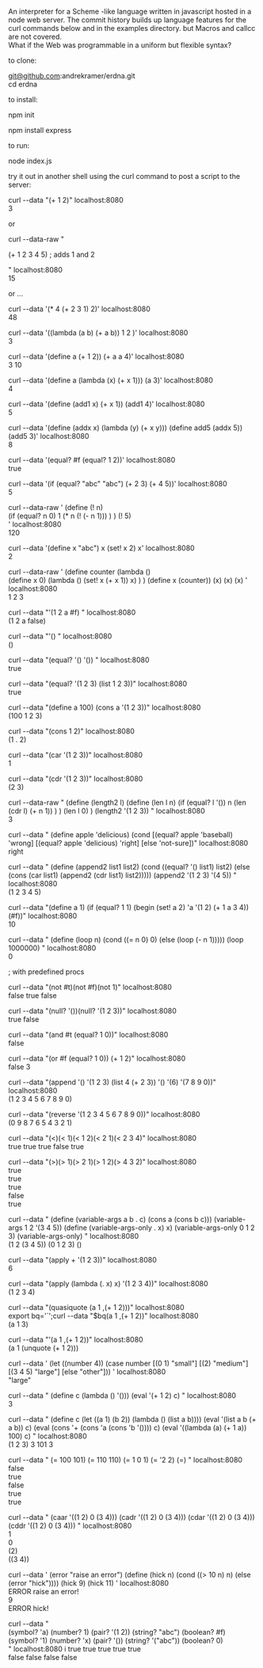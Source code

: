 An interpreter for a Scheme -like language written in javascript
hosted in a node web server.
The commit history builds up language features for the curl commands below
and in the examples directory.
but Macros and callcc are not covered.  
What if the Web was programmable in a uniform but flexible syntax?

to clone:

git@github.com:andrekramer/erdna.git  
cd erdna

to install:

npm init

npm install express

to run:

node index.js

try it out in another shell using the curl command to post a script to the server:

curl --data "(+ 1 2)" localhost:8080    
3 

or 

curl --data-raw " 

 (+ 1 2 3 4 5) ; adds 1 and 2 

" localhost:8080    
15

or ...

curl --data '(* 4 (+ 2 3 1) 2)'  localhost:8080    
48

curl --data '((lambda (a b) (+ a b)) 1 2 )'  localhost:8080    
3

curl --data '(define a (+ 1 2)) (+ a a 4)' localhost:8080    
3
10

curl --data '(define a (lambda (x) (+ x 1))) (a 3)' localhost:8080  
4

curl --data '(define (add1 x) (+ x 1)) (add1 4)' localhost:8080  
5

curl --data '(define (addx x) (lambda (y) (+ x y))) 
(define add5 (addx 5)) (add5 3)' localhost:8080  
8

curl --data '(equal? #f (equal? 1 2))' localhost:8080  
true

curl --data '(if (equal? "abc" "abc") (+ 2 3) (+ 4 5))' localhost:8080  
5

curl --data-raw '
  (define (! n)   
    (if (equal? n 0) 
      1
      (* n (! (- n 1)))
    )
  )
  (! 5)   
' localhost:8080  
120

curl --data '(define x "abc") x (set! x 2) x' localhost:8080  
2

curl --data-raw '
(define counter (lambda ()  
  (define x 0)
  (lambda () (set! x (+ x 1)) x)
 )
)
(define x (counter))
(x)
(x)
(x)
' localhost:8080  
1
2
3

curl --data "'(1 2 a #f) " localhost:8080  
(1 2 a false) 

curl --data "'() " localhost:8080  
()

curl --data "(equal? '() '()) " localhost:8080  
true

curl --data "(equal? '(1 2 3) (list 1 2 3))" localhost:8080  
true

curl --data "(define a 100) (cons a '(1 2 3))" localhost:8080  
(100 1 2 3)

curl --data "(cons 1 2)" localhost:8080  
(1 . 2)

curl --data "(car '(1 2 3))" localhost:8080   
1

curl --data "(cdr '(1 2 3))" localhost:8080  
(2 3)

curl --data-raw "
(define (length2 l) 
  (define (len l n) 
    (if (equal? l '()) 
      n 
      (len (cdr l) (+ n 1))
    )
  )
  (len l 0)
)
(length2 '(1 2 3))
" localhost:8080  
3

curl --data "
(define apple 'delicious) 
(cond 
  [(equal? apple 'baseball) 'wrong]
  [(equal? apple 'delicious) 'right]
  [else 'not-sure])" localhost:8080  
right

curl --data "
(define (append2 list1 list2)
  (cond ((equal? '() list1)
         list2)
        (else
         (cons (car list1)
               (append2 (cdr list1) list2)))))
(append2 '(1 2 3) '(4 5))
" localhost:8080  
(1 2 3 4 5)

curl --data "(define a 1) (if (equal? 1 1) (begin (set! a 2) 'a '(1 2) (+ 1 a  3 4)) (#f))" localhost:8080  
10

curl --data "
(define (loop n) 
   (cond ((= n 0) 0)
         (else (loop (- n 1)))))
(loop 1000000)
" localhost:8080  
0

; with predefined procs 

curl --data "(not #t)(not #f)(not 1)" localhost:8080  
false
true
false

curl --data "(null? '())(null? '(1 2 3))" localhost:8080  
true
false

curl --data "(and #t (equal? 1 0))" localhost:8080  
false

curl --data "(or #f (equal? 1 0)) (+ 1 2)"  localhost:8080   
false
3

curl --data "(append '() '(1 2 3) (list 4 (+ 2 3)) '() '(6) '(7 8 9 0))" localhost:8080  
(1 2 3 4 5 6 7 8 9 0)

curl --data "(reverse '(1 2 3 4 5 6 7 8 9 0))" localhost:8080  
(0 9 8 7 6 5 4 3 2 1)

curl --data "(<)(< 1)(< 1 2)(< 2 1)(< 2 3 4)"  localhost:8080  
true
true
true
false
true

curl --data "(>)(> 1)(> 2 1)(> 1 2)(> 4 3 2)"  localhost:8080  
true  
true  
true  
false  
true  

curl --data "
(define (variable-args a b . c) (cons a (cons b c)))
(variable-args 1 2 '(3 4 5))
(define (variable-args-only . x) x)
(variable-args-only  0 1 2 3)
(variable-args-only)
"  localhost:8080  
(1 2 (3 4 5))
(0 1 2 3)
()

curl --data "(apply + '(1 2 3))" localhost:8080  
6

curl --data "(apply (lambda (. x) x) '(1 2 3 4))" localhost:8080  
(1 2 3 4)

curl --data "(quasiquote (a 1 ,(+ 1 2)))" localhost:8080  
export bq='`';curl --data "$bq(a 1 ,(+ 1 2))" localhost:8080  
(a 1 3)

curl --data "'(a 1 ,(+ 1 2))" localhost:8080  
(a 1 (unquote (+ 1 2)))


curl --data '
(let ((number 4))
  (case number
    [(0 1) "small"]
    [(2) "medium"]
    [(3 4 5) "large"]
    [else "other"]))
' localhost:8080  
"large"

curl --data "
(define c (lambda () '()))
(eval '(+ 1 2) c)
" localhost:8080  
3

curl --data "
(define c (let ((a 1) (b 2)) (lambda () (list a b))))
(eval '(list a b (+ a b)) c)
(eval (cons '+ (cons 'a (cons 'b '()))) c)
(eval '((lambda (a) (+ 1 a)) 100) c)
" localhost:8080  
(1 2 3)
3
101
3

curl --data "
(= 100 101) (= 110 110) (= 1 0 1) (= '2 2) (=)
" localhost:8080  
false  
true  
false  
true  
true  

curl --data "
(caar '((1 2) 0 (3 4)))
(cadr '((1 2) 0 (3 4)))
(cdar '((1 2) 0 (3 4)))
(cddr '((1 2) 0 (3 4)))
" localhost:8080  
1   
0  
(2)  
((3 4))  

curl --data '
(error "raise an error")
(define (hick n) 
  (cond ((> 10 n) n)
    (else (error "hick"))))
(hick 9)
(hick 11)
' localhost:8080  
ERROR raise an error!  
9  
ERROR hick!  

curl --data "  
(symbol? 'a) (number? 1) (pair? '(1 2)) (string? \"abc\") (boolean? #f)  
(symbol? '1) (number? 'x) (pair? '()) (string? '(\"abc\")) (boolean? 0)  
" localhost:8080  i 
true true true true true  
false false false false  
